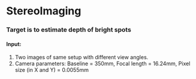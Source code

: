 # StereoImaging
### Target is to estimate depth of bright spots 
#### Input:
  1. Two images of same setup with different view angles.
  2. Camera parameters: Baseline = 350mm, Focal length = 16.24mm, Pixel size (in X and Y) = 0.0055mm 

